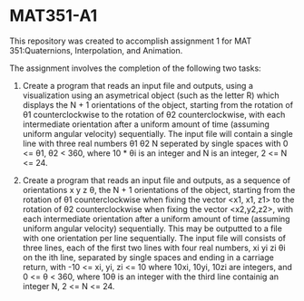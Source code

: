 # MAT351-A1

This repository was created to accomplish assignment 1 for MAT 351:Quaternions, Interpolation, and Animation.

The assignment involves the completion of the following two tasks:

1. Create a program that reads an input file and outputs, using a visualization using an asymetrical object (such as the letter R) which displays the N + 1 orientations of the object, starting from the rotation of θ1 counterclockwise to the rotation of θ2 counterclockwise, with each intermediate orientation after a uniform amount of time (assuming uniform angular velocity) sequentially. The input file will contain a single line with three real numbers θ1 θ2 N seperated by single spaces with 0 <= θ1, θ2 < 360, where 10 * θi is an integer and N is an integer, 2 <= N <= 24.

2. Create a program that reads an input file and outputs, as a sequence of orientations x y z θ, the N + 1 orientations of the object, starting from the rotation of θ1 counterclockwise when fixing the vector <x1, x1, z1> to the rotation of θ2 counterclockwise when fixing the vector <x2,y2,z2>, with each intermediate orientation after a uniform amount of time (assuming uniform angular velocity) sequentially. This may be outputted to a file with one orientation per line sequentially. The input file will consists of three lines, each of the first two lines with four real numbers, xi yi zi θi on the ith line, separated by single spaces and ending in a carriage return, with -10 <= xi, yi, zi <= 10 where 10xi, 10yi, 10zi are integers, and 0 <= θ < 360, where 10θ is an integer with the third line containig an integer N, 2 <= N <= 24.


